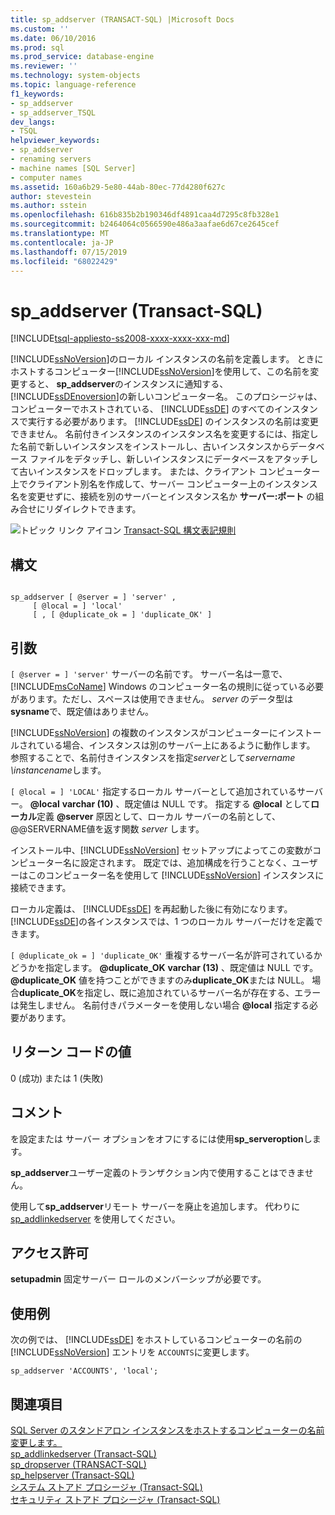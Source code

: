 ```yaml
---
title: sp_addserver (TRANSACT-SQL) |Microsoft Docs
ms.custom: ''
ms.date: 06/10/2016
ms.prod: sql
ms.prod_service: database-engine
ms.reviewer: ''
ms.technology: system-objects
ms.topic: language-reference
f1_keywords:
- sp_addserver
- sp_addserver_TSQL
dev_langs:
- TSQL
helpviewer_keywords:
- sp_addserver
- renaming servers
- machine names [SQL Server]
- computer names
ms.assetid: 160a6b29-5e80-44ab-80ec-77d4280f627c
author: stevestein
ms.author: sstein
ms.openlocfilehash: 616b835b2b190346df4891caa4d7295c8fb328e1
ms.sourcegitcommit: b2464064c0566590e486a3aafae6d67ce2645cef
ms.translationtype: MT
ms.contentlocale: ja-JP
ms.lasthandoff: 07/15/2019
ms.locfileid: "68022429"
---
```

# <a name="spaddserver-transact-sql"></a>sp_addserver (Transact-SQL)
[!INCLUDE[tsql-appliesto-ss2008-xxxx-xxxx-xxx-md](../../includes/tsql-appliesto-ss2008-xxxx-xxxx-xxx-md.md)]

  [!INCLUDE[ssNoVersion](../../includes/ssnoversion-md.md)]のローカル インスタンスの名前を定義します。 ときにホストするコンピューター[!INCLUDE[ssNoVersion](../../includes/ssnoversion-md.md)]を使用して、この名前を変更すると、 **sp_addserver**のインスタンスに通知する、[!INCLUDE[ssDEnoversion](../../includes/ssdenoversion-md.md)]の新しいコンピューター名。 このプロシージャは、コンピューターでホストされている、 [!INCLUDE[ssDE](../../includes/ssde-md.md)] のすべてのインスタンスで実行する必要があります。 [!INCLUDE[ssDE](../../includes/ssde-md.md)] のインスタンスの名前は変更できません。 名前付きインスタンスのインスタンス名を変更するには、指定した名前で新しいインスタンスをインストールし、古いインスタンスからデータベース ファイルをデタッチし、新しいインスタンスにデータベースをアタッチして古いインスタンスをドロップします。 または、クライアント コンピューター上でクライアント別名を作成して、サーバー コンピューター上のインスタンス名を変更せずに、接続を別のサーバーとインスタンス名か **サーバー:ポート** の組み合せにリダイレクトできます。  
  
 ![トピック リンク アイコン](../../database-engine/configure-windows/media/topic-link.gif "トピック リンク アイコン") [Transact-SQL 構文表記規則](../../t-sql/language-elements/transact-sql-syntax-conventions-transact-sql.md)  
  
## <a name="syntax"></a>構文  
  
```  
  
sp_addserver [ @server = ] 'server' ,  
     [ @local = ] 'local'   
     [ , [ @duplicate_ok = ] 'duplicate_OK' ]  
```  
  
## <a name="arguments"></a>引数  
`[ @server = ] 'server'` サーバーの名前です。 サーバー名は一意で、 [!INCLUDE[msCoName](../../includes/msconame-md.md)] Windows のコンピューター名の規則に従っている必要があります。ただし、スペースは使用できません。 *server* のデータ型は **sysname**で、既定値はありません。  
  
 [!INCLUDE[ssNoVersion](../../includes/ssnoversion-md.md)] の複数のインスタンスがコンピューターにインストールされている場合、インスタンスは別のサーバー上にあるように動作します。 参照することで、名前付きインスタンスを指定*server*として*servername \instancename*します。  
  
`[ @local = ] 'LOCAL'` 指定するローカル サーバーとして追加されているサーバー。 **@local** **varchar (10)** 、既定値は NULL です。 指定する **@local** として**ローカル**定義 **@server** 原因として、ローカル サーバーの名前として、@@SERVERNAME値を返す関数 *server* します。  
  
 インストール中、[!INCLUDE[ssNoVersion](../../includes/ssnoversion-md.md)] セットアップによってこの変数がコンピューター名に設定されます。 既定では、追加構成を行うことなく、ユーザーはこのコンピューター名を使用して [!INCLUDE[ssNoVersion](../../includes/ssnoversion-md.md)] インスタンスに接続できます。  
  
 ローカル定義は、 [!INCLUDE[ssDE](../../includes/ssde-md.md)] を再起動した後に有効になります。 [!INCLUDE[ssDE](../../includes/ssde-md.md)]の各インスタンスでは、1 つのローカル サーバーだけを定義できます。  
  
`[ @duplicate_ok = ] 'duplicate_OK'` 重複するサーバー名が許可されているかどうかを指定します。 **@duplicate_OK** **varchar (13)** 、既定値は NULL です。 **@duplicate_OK** 値を持つことができますのみ**duplicate_OK**または NULL。 場合**duplicate_OK**を指定し、既に追加されているサーバー名が存在する、エラーは発生しません。 名前付きパラメーターを使用しない場合 **@local** 指定する必要があります。  
  
## <a name="return-code-values"></a>リターン コードの値  
 0 (成功) または 1 (失敗)  
  
## <a name="remarks"></a>コメント  
 を設定または サーバー オプションをオフにするには使用**sp_serveroption**します。  
  
 **sp_addserver**ユーザー定義のトランザクション内で使用することはできません。  
  
 使用して**sp_addserver**リモート サーバーを廃止を追加します。 代わりに [sp_addlinkedserver](../../relational-databases/system-stored-procedures/sp-addlinkedserver-transact-sql.md) を使用してください。  
  
## <a name="permissions"></a>アクセス許可  
 **setupadmin** 固定サーバー ロールのメンバーシップが必要です。  
  
## <a name="examples"></a>使用例  
 次の例では、 [!INCLUDE[ssDE](../../includes/ssde-md.md)] をホストしているコンピューターの名前の [!INCLUDE[ssNoVersion](../../includes/ssnoversion-md.md)] エントリを `ACCOUNTS`に変更します。  
  
```  
sp_addserver 'ACCOUNTS', 'local';  
```  
  
## <a name="see-also"></a>関連項目  
 [SQL Server のスタンドアロン インスタンスをホストするコンピューターの名前変更します。](../../database-engine/install-windows/rename-a-computer-that-hosts-a-stand-alone-instance-of-sql-server.md)   
 [sp_addlinkedserver &#40;Transact-SQL&#41;](../../relational-databases/system-stored-procedures/sp-addlinkedserver-transact-sql.md)   
 [sp_dropserver &#40;TRANSACT-SQL&#41;](../../relational-databases/system-stored-procedures/sp-dropserver-transact-sql.md)   
 [sp_helpserver &#40;Transact-SQL&#41;](../../relational-databases/system-stored-procedures/sp-helpserver-transact-sql.md)   
 [システム ストアド プロシージャ &#40;Transact-SQL&#41;](../../relational-databases/system-stored-procedures/system-stored-procedures-transact-sql.md)   
 [セキュリティ ストアド プロシージャ &#40;Transact-SQL&#41;](../../relational-databases/system-stored-procedures/security-stored-procedures-transact-sql.md)  
  
  
